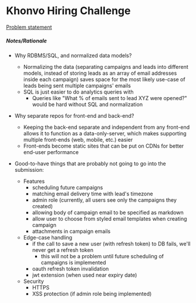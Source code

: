 # Khonvo Hiring Challenge

[Problem statement](https://docs.google.com/document/d/1y4EiJWGMrg7ArXrEyvXppjl4JfCUfB3dHi8exHxYJB0/edit)

##### Notes/Rationale
- Why RDBMS/SQL, and normalized data models?
  - Normalizing the data (separating campaigns and leads into different models, instead of storing leads as an array of email addresses inside each campaign) saves space for the most likely use-case of leads being sent multiple campaigns' emails
  - SQL is just easier to do analytics queries with
    - Queries like "What % of emails sent to lead XYZ were opened?" would be hard without SQL and normalization

- Why separate repos for front-end and back-end?
  - Keeping the back-end separate and independent from any front-end allows it to function as a data-only-server, which makes supporting multiple front-ends (web, mobile, etc.) easier
  - Front-ends become static sites that can be put on CDNs for better end-user performance

- Good-to-have things that are probably not going to go into the submission:
  - Features
    - scheduling future campaigns
    - matching email delivery time with lead's timezone
    - admin role (currently, all users see only the campaigns they created)
    - allowing body of campaign email to be specified as markdown
    - allow user to choose from styled email templates when creating campaign
    - attachments in campaign emails
  - Edge-case handling
    - if the call to save a new user (with refresh token) to DB fails, we'll never get a refresh token
      - this will not be a problem until future scheduling of campaigns is implemented
    - oauth refresh token invalidation
    - jwt extension (when used near expiry date)
  - Security
    - HTTPS
    - XSS protection (if admin role being implemented)
